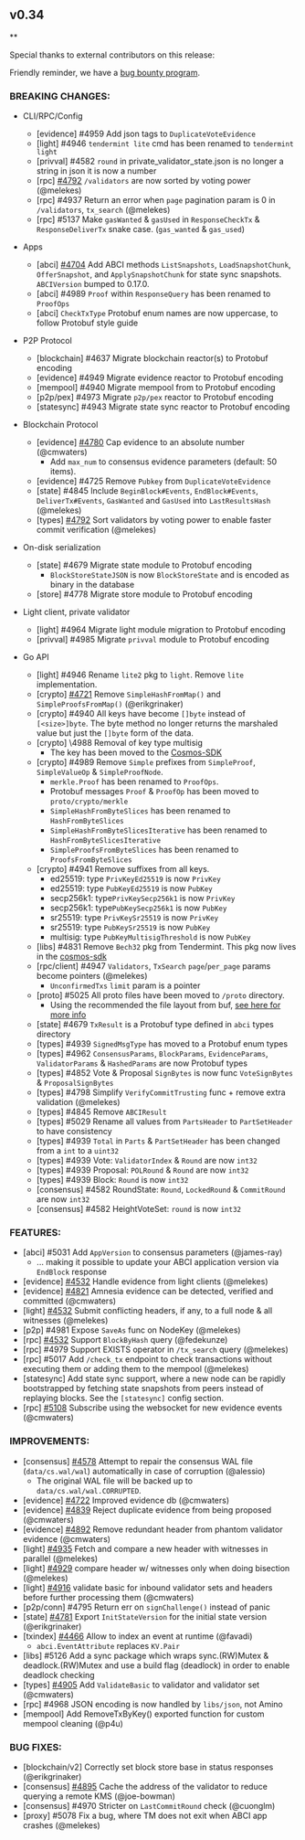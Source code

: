 ## v0.34

\*\*

Special thanks to external contributors on this release:

Friendly reminder, we have a [bug bounty program](https://hackerone.com/tendermint).

### BREAKING CHANGES:

- CLI/RPC/Config

  - [evidence] \#4959 Add json tags to `DuplicateVoteEvidence`
  - [light] \#4946 `tendermint lite` cmd has been renamed to `tendermint light`
  - [privval] \#4582 `round` in private_validator_state.json is no longer a string in json it is now a number
  - [rpc] [\#4792](https://github.com/tendermint/tendermint/pull/4792) `/validators` are now sorted by voting power (@melekes)
  - [rpc] \#4937 Return an error when `page` pagination param is 0 in `/validators`, `tx_search` (@melekes)
  - [rpc] \#5137 Make `gasWanted` & `gasUsed` in `ResponseCheckTx` & `ResponseDeliverTx` snake case. (`gas_wanted` & `gas_used`)

- Apps

  - [abci] [\#4704](https://github.com/tendermint/tendermint/pull/4704) Add ABCI methods `ListSnapshots`, `LoadSnapshotChunk`, `OfferSnapshot`, and `ApplySnapshotChunk` for state sync snapshots. `ABCIVersion` bumped to 0.17.0.
  - [abci] \#4989 `Proof` within `ResponseQuery` has been renamed to `ProofOps`
  - [abci] `CheckTxType` Protobuf enum names are now uppercase, to follow Protobuf style guide

- P2P Protocol

  - [blockchain] \#4637 Migrate blockchain reactor(s) to Protobuf encoding
  - [evidence] \#4949 Migrate evidence reactor to Protobuf encoding
  - [mempool] \#4940 Migrate mempool from to Protobuf encoding
  - [p2p/pex] \#4973 Migrate `p2p/pex` reactor to Protobuf encoding
  - [statesync] \#4943 Migrate state sync reactor to Protobuf encoding

- Blockchain Protocol

  - [evidence] [\#4780](https://github.com/tendermint/tendermint/pull/4780) Cap evidence to an absolute number (@cmwaters)
    - Add `max_num` to consensus evidence parameters (default: 50 items).
  - [evidence] \#4725 Remove `Pubkey` from `DuplicateVoteEvidence`
  - [state] \#4845 Include `BeginBlock#Events`, `EndBlock#Events`, `DeliverTx#Events`, `GasWanted` and `GasUsed` into `LastResultsHash` (@melekes)
  - [types] [\#4792](https://github.com/tendermint/tendermint/pull/4792) Sort validators by voting power to enable faster commit verification (@melekes)

- On-disk serialization

  - [state] \#4679 Migrate state module to Protobuf encoding
    - `BlockStoreStateJSON` is now `BlockStoreState` and is encoded as binary in the database
  - [store] \#4778 Migrate store module to Protobuf encoding

- Light client, private validator

  - [light] \#4964 Migrate light module migration to Protobuf encoding
  - [privval] \#4985 Migrate `privval` module to Protobuf encoding

- Go API

  - [light] \#4946 Rename `lite2` pkg to `light`. Remove `lite` implementation.
  - [crypto] [\#4721](https://github.com/tendermint/tendermint/pull/4721) Remove `SimpleHashFromMap()` and `SimpleProofsFromMap()` (@erikgrinaker)
  - [crypto] \#4940 All keys have become `[]byte` instead of `[<size>]byte`. The byte method no longer returns the marshaled value but just the `[]byte` form of the data.
  - [crypto] \4988 Removal of key type multisig
    - The key has been moved to the [Cosmos-SDK](https://github.com/cosmos/cosmos-sdk/blob/master/crypto/types/multisig/multisignature.go)
  - [crypto] \#4989 Remove `Simple` prefixes from `SimpleProof`, `SimpleValueOp` & `SimpleProofNode`.
    - `merkle.Proof` has been renamed to `ProofOps`.
    - Protobuf messages `Proof` & `ProofOp` has been moved to `proto/crypto/merkle`
    - `SimpleHashFromByteSlices` has been renamed to `HashFromByteSlices`
    - `SimpleHashFromByteSlicesIterative` has been renamed to `HashFromByteSlicesIterative`
    - `SimpleProofsFromByteSlices` has been renamed to `ProofsFromByteSlices`
  - [crypto] \#4941 Remove suffixes from all keys.
    - ed25519: type `PrivKeyEd25519` is now `PrivKey`
    - ed25519: type `PubKeyEd25519` is now `PubKey`
    - secp256k1: type`PrivKeySecp256k1` is now `PrivKey`
    - secp256k1: type`PubKeySecp256k1` is now `PubKey`
    - sr25519: type `PrivKeySr25519` is now `PrivKey`
    - sr25519: type `PubKeySr25519` is now `PubKey`
    - multisig: type `PubKeyMultisigThreshold` is now `PubKey`
  - [libs] \#4831 Remove `Bech32` pkg from Tendermint. This pkg now lives in the [cosmos-sdk](https://github.com/cosmos/cosmos-sdk/tree/4173ea5ebad906dd9b45325bed69b9c655504867/types/bech32)
  - [rpc/client] \#4947 `Validators`, `TxSearch` `page`/`per_page` params become pointers (@melekes)
    - `UnconfirmedTxs` `limit` param is a pointer
  - [proto] \#5025 All proto files have been moved to `/proto` directory.
    - Using the recommended the file layout from buf, [see here for more info](https://buf.build/docs/lint-checkers#file_layout)
  - [state] \#4679 `TxResult` is a Protobuf type defined in `abci` types directory
  - [types] \#4939  `SignedMsgType` has moved to a Protobuf enum types
  - [types] \#4962 `ConsensusParams`, `BlockParams`, `EvidenceParams`, `ValidatorParams` & `HashedParams` are now Protobuf types
  - [types] \#4852 Vote & Proposal `SignBytes` is now func `VoteSignBytes` & `ProposalSignBytes`
  - [types] \#4798 Simplify `VerifyCommitTrusting` func + remove extra validation (@melekes)
  - [types] \#4845 Remove `ABCIResult`
  - [types] \#5029 Rename all values from `PartsHeader` to `PartSetHeader` to have consistency
  - [types] \#4939 `Total` in `Parts` & `PartSetHeader` has been changed from a `int` to a `uint32`
  - [types] \#4939 Vote: `ValidatorIndex` & `Round` are now `int32`
  - [types] \#4939 Proposal: `POLRound` & `Round` are now `int32`
  - [types] \#4939 Block: `Round` is now `int32`
  - [consensus] \#4582 RoundState: `Round`, `LockedRound` & `CommitRound` are now `int32`
  - [consensus] \#4582 HeightVoteSet: `round` is now `int32`

### FEATURES:

- [abci] \#5031 Add `AppVersion` to consensus parameters (@james-ray)
  - ... making it possible to update your ABCI application version via `EndBlock` response
- [evidence] [\#4532](https://github.com/tendermint/tendermint/pull/4532) Handle evidence from light clients (@melekes)
- [evidence] [#4821](https://github.com/tendermint/tendermint/pull/4821) Amnesia evidence can be detected, verified and committed (@cmwaters)
- [light] [\#4532](https://github.com/tendermint/tendermint/pull/4532) Submit conflicting headers, if any, to a full node & all witnesses (@melekes)
- [p2p] \#4981 Expose `SaveAs` func on NodeKey (@melekes)
- [rpc] [\#4532](https://github.com/tendermint/tendermint/pull/4923) Support `BlockByHash` query (@fedekunze)
- [rpc] \#4979 Support EXISTS operator in `/tx_search` query (@melekes)
- [rpc] \#5017 Add `/check_tx` endpoint to check transactions without executing them or adding them to the mempool (@melekes)
- [statesync] Add state sync support, where a new node can be rapidly bootstrapped by fetching state snapshots from peers instead of replaying blocks. See the `[statesync]` config section.
- [rpc] [\#5108](https://github.com/tendermint/tendermint/pull/5108) Subscribe using the websocket for new evidence events (@cmwaters)

### IMPROVEMENTS:

- [consensus] [\#4578](https://github.com/tendermint/tendermint/issues/4578) Attempt to repair the consensus WAL file (`data/cs.wal/wal`) automatically in case of corruption (@alessio)
  - The original WAL file will be backed up to `data/cs.wal/wal.CORRUPTED`.
- [evidence] [\#4722](https://github.com/tendermint/tendermint/pull/4722) Improved evidence db (@cmwaters)
- [evidence] [\#4839](https://github.com/tendermint/tendermint/pull/4839) Reject duplicate evidence from being proposed (@cmwaters)
- [evidence] [\#4892](https://github.com/tendermint/tendermint/pull/4892) Remove redundant header from phantom validator evidence (@cmwaters)
- [light] [\#4935](https://github.com/tendermint/tendermint/pull/4935) Fetch and compare a new header with witnesses in parallel (@melekes)
- [light] [\#4929](https://github.com/tendermint/tendermint/pull/4929) compare header w/ witnesses only when doing bisection (@melekes)
- [light] [\#4916](https://github.com/tendermint/tendermint/pull/4916) validate basic for inbound validator sets and headers before further processing them (@cmwaters)
- [p2p/conn] \#4795 Return err on `signChallenge()` instead of panic
- [state] [\#4781](https://github.com/tendermint/tendermint/pull/4781) Export `InitStateVersion` for the initial state version (@erikgrinaker)
- [txindex] [\#4466](https://github.com/tendermint/tendermint/pull/4466) Allow to index an event at runtime (@favadi)
  - `abci.EventAttribute` replaces `KV.Pair`
- [libs] \#5126 Add a sync package which wraps sync.(RW)Mutex & deadlock.(RW)Mutex and use a build flag (deadlock) in order to enable deadlock checking
- [types] [\#4905](https://github.com/tendermint/tendermint/pull/4905) Add `ValidateBasic` to validator and validator set (@cmwaters)
- [rpc] \#4968 JSON encoding is now handled by `libs/json`, not Amino
- [mempool] Add RemoveTxByKey() exported function for custom mempool cleaning (@p4u)

### BUG FIXES:

- [blockchain/v2] Correctly set block store base in status responses (@erikgrinaker)
- [consensus] [\#4895](https://github.com/tendermint/tendermint/pull/4895) Cache the address of the validator to reduce querying a remote KMS (@joe-bowman)
- [consensus] \#4970 Stricter on `LastCommitRound` check (@cuonglm)
- [proxy] \#5078 Fix a bug, where TM does not exit when ABCI app crashes (@melekes)
